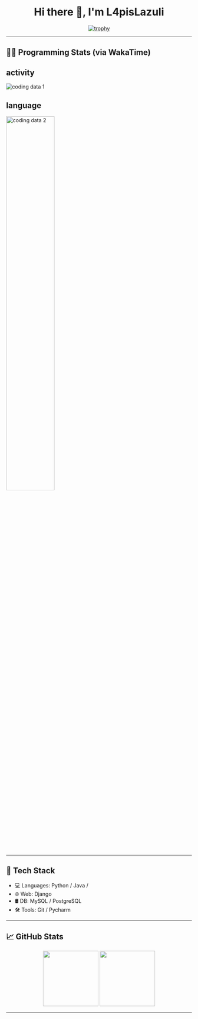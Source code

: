 <h1 align="center">Hi there 👋, I'm L4pisLazuli</h1>

<p align="center">
  <a href="https://github.com/L4pisLazuli">
    <img src="https://github-profile-trophy.vercel.app/?username=L4pisLazuli&theme=gruvbox&rank=SSS,SS,S,AAA,AA,A,B,C&margin-w=10&margin-h=15" alt="trophy" />
  </a>
</p>

---

## 🧑‍💻 Programming Stats (via WakaTime)
<p align="center">
  <h2>activity</h2>
  <img src="https://wakatime.com/share/@Lapis/871b099c-e00e-424b-bf30-e7f6e7875846.svg" alt="coding data 1" />
  <h2>language</h2>
  <img src="https://wakatime.com/share/@Lapis/4d756227-3993-41bb-8536-836fba5053e6.svg" alt="coding data 2" width="51%" />
</p>

---

## 🔧 Tech Stack

- 💻 Languages: Python / Java /
- 🌐 Web: Django
- 🛢️ DB: MySQL / PostgreSQL 
- 🛠️ Tools: Git / Pycharm

---

## 📈 GitHub Stats

<p align="center">
  <img src="https://github-readme-stats.vercel.app/api?username=L4pisLazuli&show_icons=true&theme=gruvbox" height="150" />
  <img src="https://github-readme-stats.vercel.app/api/top-langs/?username=L4pisLazuli&layout=compact&theme=gruvbox" height="150" />
</p>

---
